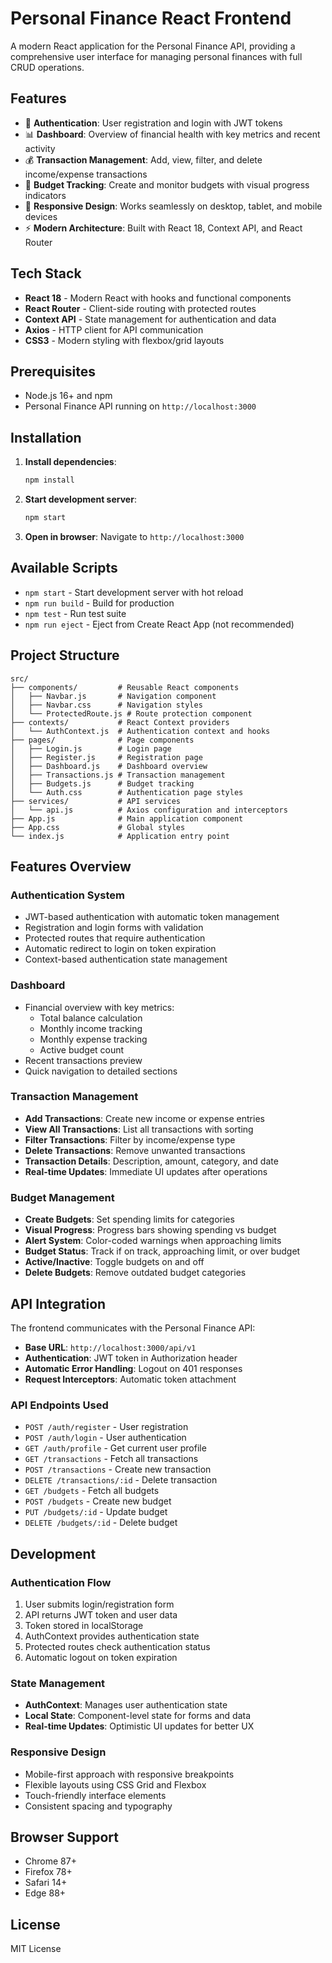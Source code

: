 # Personal Finance React Frontend

A modern React application for the Personal Finance API, providing a comprehensive user interface for managing personal finances with full CRUD operations.

## Features

- 🔐 **Authentication**: User registration and login with JWT tokens
- 📊 **Dashboard**: Overview of financial health with key metrics and recent activity
- 💰 **Transaction Management**: Add, view, filter, and delete income/expense transactions
- 🎯 **Budget Tracking**: Create and monitor budgets with visual progress indicators
- 📱 **Responsive Design**: Works seamlessly on desktop, tablet, and mobile devices
- ⚡ **Modern Architecture**: Built with React 18, Context API, and React Router

## Tech Stack

- **React 18** - Modern React with hooks and functional components
- **React Router** - Client-side routing with protected routes
- **Context API** - State management for authentication and data
- **Axios** - HTTP client for API communication
- **CSS3** - Modern styling with flexbox/grid layouts

## Prerequisites

- Node.js 16+ and npm
- Personal Finance API running on `http://localhost:3000`

## Installation

1. **Install dependencies**:
   ```bash
   npm install
   ```

2. **Start development server**:
   ```bash
   npm start
   ```

3. **Open in browser**: Navigate to `http://localhost:3000`

## Available Scripts

- `npm start` - Start development server with hot reload
- `npm run build` - Build for production
- `npm test` - Run test suite
- `npm run eject` - Eject from Create React App (not recommended)

## Project Structure

```
src/
├── components/         # Reusable React components
│   ├── Navbar.js       # Navigation component
│   ├── Navbar.css      # Navigation styles
│   └── ProtectedRoute.js # Route protection component
├── contexts/           # React Context providers
│   └── AuthContext.js  # Authentication context and hooks
├── pages/              # Page components
│   ├── Login.js        # Login page
│   ├── Register.js     # Registration page
│   ├── Dashboard.js    # Dashboard overview
│   ├── Transactions.js # Transaction management
│   ├── Budgets.js      # Budget tracking
│   └── Auth.css        # Authentication page styles
├── services/           # API services
│   └── api.js          # Axios configuration and interceptors
├── App.js              # Main application component
├── App.css             # Global styles
└── index.js            # Application entry point
```

## Features Overview

### Authentication System
- JWT-based authentication with automatic token management
- Registration and login forms with validation
- Protected routes that require authentication
- Automatic redirect to login on token expiration
- Context-based authentication state management

### Dashboard
- Financial overview with key metrics:
  - Total balance calculation
  - Monthly income tracking
  - Monthly expense tracking
  - Active budget count
- Recent transactions preview
- Quick navigation to detailed sections

### Transaction Management
- **Add Transactions**: Create new income or expense entries
- **View All Transactions**: List all transactions with sorting
- **Filter Transactions**: Filter by income/expense type
- **Delete Transactions**: Remove unwanted transactions
- **Transaction Details**: Description, amount, category, and date
- **Real-time Updates**: Immediate UI updates after operations

### Budget Management
- **Create Budgets**: Set spending limits for categories
- **Visual Progress**: Progress bars showing spending vs budget
- **Alert System**: Color-coded warnings when approaching limits
- **Budget Status**: Track if on track, approaching limit, or over budget
- **Active/Inactive**: Toggle budgets on and off
- **Delete Budgets**: Remove outdated budget categories

## API Integration

The frontend communicates with the Personal Finance API:

- **Base URL**: `http://localhost:3000/api/v1`
- **Authentication**: JWT token in Authorization header
- **Automatic Error Handling**: Logout on 401 responses
- **Request Interceptors**: Automatic token attachment

### API Endpoints Used
- `POST /auth/register` - User registration
- `POST /auth/login` - User authentication
- `GET /auth/profile` - Get current user profile
- `GET /transactions` - Fetch all transactions
- `POST /transactions` - Create new transaction
- `DELETE /transactions/:id` - Delete transaction
- `GET /budgets` - Fetch all budgets
- `POST /budgets` - Create new budget
- `PUT /budgets/:id` - Update budget
- `DELETE /budgets/:id` - Delete budget

## Development

### Authentication Flow
1. User submits login/registration form
2. API returns JWT token and user data
3. Token stored in localStorage
4. AuthContext provides authentication state
5. Protected routes check authentication status
6. Automatic logout on token expiration

### State Management
- **AuthContext**: Manages user authentication state
- **Local State**: Component-level state for forms and data
- **Real-time Updates**: Optimistic UI updates for better UX

### Responsive Design
- Mobile-first approach with responsive breakpoints
- Flexible layouts using CSS Grid and Flexbox
- Touch-friendly interface elements
- Consistent spacing and typography

## Browser Support

- Chrome 87+
- Firefox 78+
- Safari 14+
- Edge 88+

## License

MIT License
